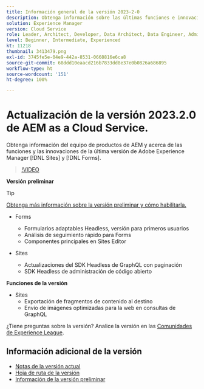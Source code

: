 ```yaml
---
title: Información general de la versión 2023-2-0
description: Obtenga información sobre las últimas funciones e innovaciones de la versión 2023-2-0 para Adobe Experience Manager [!DNL Forms] y [!DNL Sites].
solution: Experience Manager
version: Cloud Service
role: Leader, Architect, Developer, Data Architect, Data Engineer, Admin, User
level: Beginner, Intermediate, Experienced
kt: 11218
thumbnail: 3413479.png
exl-id: 3745fe5e-04e9-442a-8531-0668816e6ca8
source-git-commit: 68ddd10eaacd216b7833dd8e37e0b0826a686895
workflow-type: ht
source-wordcount: '151'
ht-degree: 100%

---
```


# Actualización de la versión 2023.2.0 de AEM as a Cloud Service.

Obtenga información del equipo de productos de AEM y acerca de las funciones y las innovaciones de la última versión de Adobe Experience Manager [!DNL Sites] y [!DNL Forms].

>[!VIDEO](https://video.tv.adobe.com/v/3416885/?quality=12&learn=on)

**Versión preliminar**

>[!TIP]
>
>[Obtenga más información sobre la versión preliminar y cómo habilitarla.](https://experienceleague.adobe.com/docs/experience-manager-cloud-service/content/release-notes/prerelease.html?lang=es)

* Forms
   * Formularios adaptables Headless, versión para primeros usuarios
   * Análisis de seguimiento rápido para Forms
   * Componentes principales en Sites Editor

* Sites
   * Actualizaciones del SDK Headless de GraphQL con paginación
   * SDK Headless de administración de código abierto

**Funciones de la versión**

* Sites
   * Exportación de fragmentos de contenido al destino
   * Envío de imágenes optimizadas para la web en consultas de GraphQL

¿Tiene preguntas sobre la versión?  Analice la versión en las [Comunidades de Experience League](https://adobe.ly/3RPNYZF).

## Información adicional de la versión

* [Notas de la versión actual](https://experienceleague.adobe.com/docs/experience-manager-cloud-service/content/release-notes/home.html?lang=es)
* [Hoja de ruta de la versión](https://experienceleague.adobe.com/docs/experience-manager-release-information/aem-release-updates/update-releases-roadmap.html?lang=es)
* [Información de la versión preliminar](https://experienceleague.adobe.com/docs/experience-manager-cloud-service/content/release-notes/prerelease.html?lang=es)
